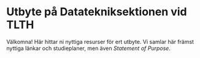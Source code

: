 # Utbyte på Datatekniksektionen vid TLTH

Välkomna! Här hittar ni nyttiga resurser för ert utbyte. Vi samlar här främst nyttiga länkar och studieplaner, men även *Statement of Purpose*.


